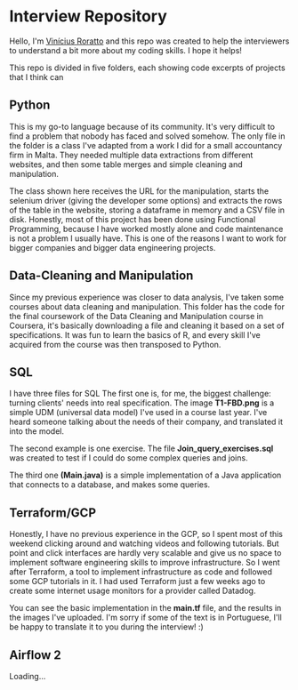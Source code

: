 # Interview Repository

Hello, I'm [Vinícius Roratto](https://www.linkedin.com/in/viniciusroratto/) and this repo was created to help the interviewers to understand a bit more about my coding skills. I hope it helps!

This repo is divided in five folders, each showing code excerpts of projects that I think can

## Python
This is my go-to language because of its community. It's very difficult to find a problem that nobody has faced and solved somehow.
The only file in the folder is a class I've adapted from a work I did for a small accountancy firm in Malta. They needed multiple data extractions from different websites, and then some table merges and simple cleaning and manipulation.

  The class shown here receives the URL for the manipulation, starts the selenium driver (giving the developer some options) and extracts the rows of the table in the website, storing a dataframe in memory and a CSV file in disk. Honestly, most of this project has been done using Functional Programming, because I have worked mostly alone and code maintenance is not a problem I usually have. This is one of the reasons I want to work for bigger companies and bigger data engineering projects.


## Data-Cleaning and Manipulation
  Since my previous experience was closer to data analysis, I've taken some courses about data cleaning and manipulation. This folder has the code for the final coursework of the Data Cleaning and Manipulation course in Coursera, it's basically downloading a file and cleaning it based on a set of specifications. It was fun to learn the basics of R,  and every skill I've acquired from the course was then transposed to Python.

## SQL
  I have three files for SQL
  The first one is, for me, the biggest challenge: turning clients' needs into real specification. The image **T1-FBD.png** is a simple UDM (universal data model) I've used in a course last year. I've heard someone talking about the needs of their company, and translated it into the model.
 
  The second example is one exercise. The file **Join_query_exercises.sql** was created to test if I could do some complex queries and joins.
 
  The third one **(Main.java)** is a simple implementation of a Java application that connects to a database, and makes some queries.

## Terraform/GCP
  Honestly, I have no previous experience in the GCP, so I spent most of this weekend clicking around and watching videos and following tutorials. But point and click interfaces are hardly very scalable and give us no space to implement software engineering skills to improve infrastructure. So I went after Terraform, a tool to implement infrastructure as code and followed some GCP tutorials in it. I had used Terraform just a few weeks ago to create some internet usage monitors for a provider called Datadog.
 
   You can see the basic implementation in the **main.tf** file, and the results in the images I've uploaded. I'm sorry if some of the text is in Portuguese, I'll be happy to translate it to you during the interview! :)
 
 
## Airflow 2
  Loading...
